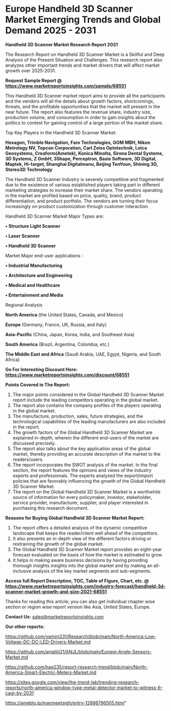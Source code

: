 # Europe Handheld 3D Scanner Market Emerging Trends and Global Demand 2025 - 2031

<strong>Handheld 3D Scanner Market Research Report 2031</strong>

The Research Report on Handheld 3D Scanner Market is a Skillful and Deep Analysis of the Present Situation and Challenges. This research report also analyzes other important trends and market drivers that will affect market growth over 2025-2031.

<strong>Request Sample Report @ <a href=https://www.marketreportsinsights.com/sample/68551>https://www.marketreportsinsights.com/sample/68551</a></strong>

This Handheld 3D Scanner market report aims to provide all the participants and the vendors will all the details about growth factors, shortcomings, threats, and the profitable opportunities that the market will present in the near future. The report also features the revenue share, industry size, production volume, and consumption in order to gain insights about the politics to contest for gaining control of a large portion of the market share.

Top Key Players in the Handheld 3D Scanner Market:

<strong>Hexagon, Trimble Navigation, Faro Technologies, GOM MBH, Nikon Metrology NV, Topcon Corporation, Carl Zeiss Optotechnik, Leica Geosystems, Creaform(Ametek), Konica Minolta, Sirona Dental Systems, 3D Systems, Z GmbH, 3Shape, Perceptron, Basis Software, 3D Digital, Maptek, Hi-target, Shanghai Digitalmanu, Beijing TenYoun, Shining 3D, Stereo3D Technology</strong>

The Handheld 3D Scanner Industry is severely competitive and fragmented due to the existence of various established players taking part in different marketing strategies to increase their market share. The vendors operating in the market are profiled based on price, quality, brand, product differentiation, and product portfolio. The vendors are turning their focus increasingly on product customization through customer interaction.

Handheld 3D Scanner Market Major Types are:

<strong>• Structure Light Scanner

• Laser Scanner

• Handheld 3D Scanner</strong>

Market Major end-user applications :

<strong>• Industrial Manufacturing

• Architecture and Engineering

• Medical and Healthcare

• Entertainment and Media</strong>

Regional Analysis

</u><strong><b>North America</b></strong> (the United States, Canada, and Mexico)

<strong><b>Europe </b></strong>(Germany, France, UK, Russia, and Italy)

<strong><b>Asia-Pacific</b></strong> (China, Japan, Korea, India, and Southeast Asia)

<strong><b>South America</b></strong> (Brazil, Argentina, Colombia, etc.)

<strong><b>The Middle East and Africa</b></strong> (Saudi Arabia, UAE, Egypt, Nigeria, and South Africa)

<strong>Go For Interesting Discount Here: <a href=https://www.marketreportsinsights.com/discount/68551>https://www.marketreportsinsights.com/discount/68551</a></strong>

<strong>Points Covered in The Report:</strong>
<ol>
  <li>The major points considered in the Global Handheld 3D Scanner Market report include the leading competitors operating in the global market.</li>
  <li>The report also contains the company profiles of the players operating in the global market.</li>
  <li>The manufacture, production, sales, future strategies, and the technological capabilities of the leading manufacturers are also included in the report.</li>
  <li>The growth factors of the Global Handheld 3D Scanner Market are explained in-depth, wherein the different end-users of the market are discussed precisely.</li>
  <li>The report also talks about the key application areas of the global market, thereby providing an accurate description of the market to the readers/users.</li>
  <li>The report incorporates the SWOT analysis of the market. In the final section, the report features the opinions and views of the industry experts and professionals. The experts analyzed the export/import policies that are favorably influencing the growth of the Global Handheld 3D Scanner Market.</li>
  <li>The report on the Global Handheld 3D Scanner Market is a worthwhile source of information for every policymaker, investor, stakeholder, service provider, manufacturer, supplier, and player interested in purchasing this research document.</li>
</ol>
<strong>Reasons for Buying Global Handheld 3D Scanner Market Report:</strong>

<ol>
  <li>The report offers a detailed analysis of the dynamic competitive landscape that keeps the reader/client well ahead of the competitors.</li>
  <li>It also presents an in-depth view of the different factors driving or restraining the growth of the global market.</li>
  <li>The Global Handheld 3D Scanner Market report provides an eight-year forecast evaluated on the basis of how the market is estimated to grow.</li>
  <li>It helps in making aware business decisions by having providing thorough insights insights into the global market and by making an all-inclusive analysis of the key market segments and sub-segments.</li>
</ol>
<strong>Access full Report Description, TOC, Table of Figure, Chart, etc. @ <a href=https://www.marketreportsinsights.com/industry-forecast/handheld-3d-scanner-market-growth-and-size-2021-68551>https://www.marketreportsinsights.com/industry-forecast/handheld-3d-scanner-market-growth-and-size-2021-68551</a></strong>


Thanks for reading this article; you can also get individual chapter wise section or region wise report version like Asia, United States, Europe.

<strong>Contact Us:</strong>
sales@marketreportsinsights.com

<strong>Our other reports:</strong>

<a href=https://github.com/yamini231/Research/blob/main/North-America-Low-Voltage-DC-DC-LED-Drivers-Market.md>https://github.com/yamini231/Research/blob/main/North-America-Low-Voltage-DC-DC-LED-Drivers-Market.md</a>

<a href=https://github.com/anjaliiii21/ANJL/blob/main/Europe-Angle-Sensors-Market.md>https://github.com/anjaliiii21/ANJL/blob/main/Europe-Angle-Sensors-Market.md</a>

<a href=https://github.com/haq235/report-research-trend/blob/main/North-America-Smart-Electric-Meters-Market.md>https://github.com/haq235/report-research-trend/blob/main/North-America-Smart-Electric-Meters-Market.md</a>

<a href=https://sites.google.com/view/the-trend-lab/trending-research-reports/north-america-window-type-metal-detector-market-to-witness-6-cagr-by-2031>https://sites.google.com/view/the-trend-lab/trending-research-reports/north-america-window-type-metal-detector-market-to-witness-6-cagr-by-2031</a>

<a href=https://ameblo.jp/manmeetsigh/entry-12886796505.html>https://ameblo.jp/manmeetsigh/entry-12886796505.html</a>"
